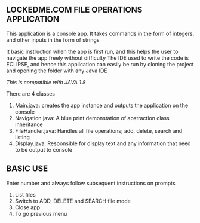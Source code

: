LOCKEDME.COM FILE OPERATIONS APPLICATION
-------------------------------
This application is a console app. It takes commands in the form of integers, and other inputs in the form of strings

It basic instruction when the app is first run, and this helps the user to navigate the app freely without difficulty
The IDE used to write the code is ECLIPSE, and hence this application can easily be run by cloning the project and 
opening the folder with any Java IDE

*This is compatible with JAVA 1.8*

There are 4 classes
1. Main.java: creates the app instance and outputs the application on the console
2. Navigation.java: A blue print demonstation of abstraction class inheritance
3. FileHandler.java: Handles all file operations; add, delete, search and listing
4. Display.java: Responsible for display text and any information that need to be output to console

BASIC USE
----------------
Enter number and always follow subsequent instructions on prompts
1. List files
2. Switch to ADD, DELETE and SEARCH file mode
3. Close app
9. To go previous menu


